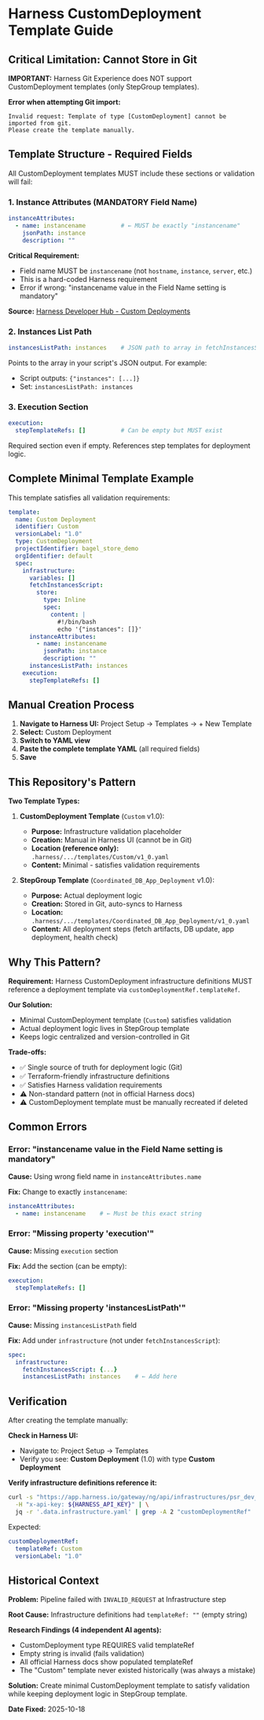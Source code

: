 # Harness CustomDeployment Template Guide

## Critical Limitation: Cannot Store in Git

**IMPORTANT:** Harness Git Experience does NOT support CustomDeployment templates (only StepGroup templates).

**Error when attempting Git import:**
```
Invalid request: Template of type [CustomDeployment] cannot be imported from git.
Please create the template manually.
```

## Template Structure - Required Fields

All CustomDeployment templates MUST include these sections or validation will fail:

### 1. Instance Attributes (MANDATORY Field Name)

```yaml
instanceAttributes:
  - name: instancename          # ← MUST be exactly "instancename"
    jsonPath: instance
    description: ""
```

**Critical Requirement:**
- Field name MUST be `instancename` (not `hostname`, `instance`, `server`, etc.)
- This is a hard-coded Harness requirement
- Error if wrong: "instancename value in the Field Name setting is mandatory"

**Source:** [Harness Developer Hub - Custom Deployments](https://developer.harness.io/docs/continuous-delivery/deploy-srv-diff-platforms/custom/custom-deployment-tutorial/)

### 2. Instances List Path

```yaml
instancesListPath: instances    # JSON path to array in fetchInstancesScript output
```

Points to the array in your script's JSON output. For example:
- Script outputs: `{"instances": [...]}`
- Set: `instancesListPath: instances`

### 3. Execution Section

```yaml
execution:
  stepTemplateRefs: []          # Can be empty but MUST exist
```

Required section even if empty. References step templates for deployment logic.

## Complete Minimal Template Example

This template satisfies all validation requirements:

```yaml
template:
  name: Custom Deployment
  identifier: Custom
  versionLabel: "1.0"
  type: CustomDeployment
  projectIdentifier: bagel_store_demo
  orgIdentifier: default
  spec:
    infrastructure:
      variables: []
      fetchInstancesScript:
        store:
          type: Inline
          spec:
            content: |
              #!/bin/bash
              echo '{"instances": []}'
      instanceAttributes:
        - name: instancename
          jsonPath: instance
          description: ""
      instancesListPath: instances
    execution:
      stepTemplateRefs: []
```

## Manual Creation Process

1. **Navigate to Harness UI:** Project Setup → Templates → + New Template
2. **Select:** Custom Deployment
3. **Switch to YAML view**
4. **Paste the complete template YAML** (all required fields)
5. **Save**

## This Repository's Pattern

**Two Template Types:**

1. **CustomDeployment Template** (`Custom` v1.0):
   - **Purpose:** Infrastructure validation placeholder
   - **Creation:** Manual in Harness UI (cannot be in Git)
   - **Location (reference only):** `.harness/.../templates/Custom/v1_0.yaml`
   - **Content:** Minimal - satisfies validation requirements

2. **StepGroup Template** (`Coordinated_DB_App_Deployment` v1.0):
   - **Purpose:** Actual deployment logic
   - **Creation:** Stored in Git, auto-syncs to Harness
   - **Location:** `.harness/.../templates/Coordinated_DB_App_Deployment/v1_0.yaml`
   - **Content:** All deployment steps (fetch artifacts, DB update, app deployment, health check)

## Why This Pattern?

**Requirement:** Harness CustomDeployment infrastructure definitions MUST reference a deployment template via `customDeploymentRef.templateRef`.

**Our Solution:**
- Minimal CustomDeployment template (`Custom`) satisfies validation
- Actual deployment logic lives in StepGroup template
- Keeps logic centralized and version-controlled in Git

**Trade-offs:**
- ✅ Single source of truth for deployment logic (Git)
- ✅ Terraform-friendly infrastructure definitions
- ✅ Satisfies Harness validation requirements
- ⚠️ Non-standard pattern (not in official Harness docs)
- ⚠️ CustomDeployment template must be manually recreated if deleted

## Common Errors

### Error: "instancename value in the Field Name setting is mandatory"

**Cause:** Using wrong field name in `instanceAttributes.name`

**Fix:** Change to exactly `instancename`:
```yaml
instanceAttributes:
  - name: instancename    # ← Must be this exact string
```

### Error: "Missing property 'execution'"

**Cause:** Missing `execution` section

**Fix:** Add the section (can be empty):
```yaml
execution:
  stepTemplateRefs: []
```

### Error: "Missing property 'instancesListPath'"

**Cause:** Missing `instancesListPath` field

**Fix:** Add under `infrastructure` (not under `fetchInstancesScript`):
```yaml
spec:
  infrastructure:
    fetchInstancesScript: {...}
    instancesListPath: instances    # ← Add here
```

## Verification

After creating the template manually:

**Check in Harness UI:**
- Navigate to: Project Setup → Templates
- Verify you see: **Custom Deployment** (1.0) with type **Custom Deployment**

**Verify infrastructure definitions reference it:**
```bash
curl -s "https://app.harness.io/gateway/ng/api/infrastructures/psr_dev_infra?..." \
  -H "x-api-key: ${HARNESS_API_KEY}" | \
  jq -r '.data.infrastructure.yaml' | grep -A 2 "customDeploymentRef"
```

Expected:
```yaml
customDeploymentRef:
  templateRef: Custom
  versionLabel: "1.0"
```

## Historical Context

**Problem:** Pipeline failed with `INVALID_REQUEST` at Infrastructure step

**Root Cause:** Infrastructure definitions had `templateRef: ""` (empty string)

**Research Findings (4 independent AI agents):**
- CustomDeployment type REQUIRES valid templateRef
- Empty string is invalid (fails validation)
- All official Harness docs show populated templateRef
- The "Custom" template never existed historically (was always a mistake)

**Solution:** Create minimal CustomDeployment template to satisfy validation while keeping deployment logic in StepGroup template.

**Date Fixed:** 2025-10-18
